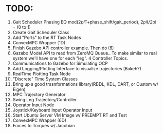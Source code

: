 # TODO:

1. Gait Scheduler Phasing EQ mod(2*pi*T+phase_shift/gait_period), 2*pi)/2*pi = (0 to 1)
2. Create Gait Scheduler Class
3. Add "Ports" to the RT Task Nodes
4. ConvexMPC Wrapper (1D)
5. Finish Gazebo API controller example.  Then do (6)
6. Gazebo Model API to read from ZeroMQ Queue..  To make similar to real system we'll have one for each "leg".  4 Controller Topics.
7. Communications to Gazebo for Simulating OCP
8. Add Logging/Plotting Interface to visualize trajectories (Bokeh?)
9. RealTime Plotting Task Node
10. "Discrete" Time System Classes
11. Bring up a good trasnformations library(RBDL, KDL, DART, or Custom w/ Eigen)
12. MPC Trajectory Generator
13. Swing Leg Trajectory/Controller
14. Operator Input Node
15. Joystick/Keyboard Input Operator Input
16. Start Ubuntu Server VM Image w/ PREEMPT RT and Test
17. ConvexMPC Wrapper (6D)
18. Forces to Torques w/ Jacobian

